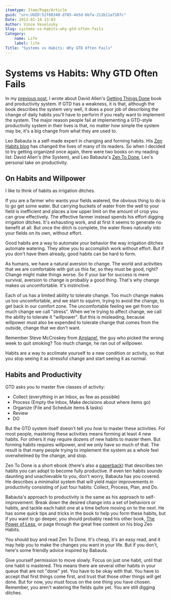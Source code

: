 ```yaml
---
itemtype: Item/Page/Article
guid: "urn:UUID:52f08340-d785-4e5d-bbfa-211b11a7107c"
Date: 2013-01-18 13:03
Author: Vince Veselosky
Slug: systems-vs-habits-why-gtd-often-fails
Category:
    name: Life
    label: life
Title: "Systems vs Habits: Why GTD Often Fails"
---
```


# Systems vs Habits: Why GTD Often Fails

In my [previous post][], I wrote about David Allen's [Getting Things
Done][] book and productivity system. If GTD has a weakness, it is that,
although the book describes the system very well, it does a poor job of
describing the change of daily habits you'll have to perform if
you really want to implement the system. The major reason people fail at
implementing a GTD-style productivity system in their lives is that, no
matter how simple the system may be, it's a big change from what they
are used to.

Leo Babauta is a self-made expert in changing and forming habits. His
[Zen Habits blog][] has changed the lives of many of its readers. So
when I decided to try getting organized once again, there were two books
on my reading list: David Allen's (the System), and Leo Babauta's [Zen
To Done][], Leo's personal take on productivity.

## On Habits and Willpower

I like to think of habits as irrigation ditches. 

If you are a farmer who wants your fields watered, the obvious thing to
do is to go get some water. But carrying buckets of water from the well
to your field is inefficient and places a low upper limit on the amount
of crop you can grow effectively. The effective farmer instead spends
his effort digging irrigation ditches. It's exhausting work, and at
first it seems to generate no benefit at all. But once the ditch is
complete, the water flows naturally into your fields on its own, without
effort.

Good habits are a way to automate your behavior the way irrigation
ditches automate watering. They allow you to accomplish work without
effort. But if you don't have them already, good habits can be hard to
form.

As humans, we have a natural aversion to change. The world and
activities that we are comfortable with got us this far, so they must be
good, right? Change might make things worse. So if your bar for success
is mere survival, aversion to change is probably a good thing. That's
why change makes us uncomfortable. It's instinctive.

Each of us has a limited ability to tolerate change. Too much change
makes us too uncomfortable, and we start to squirm, trying to avoid the
change, to get back in our comfort zone. The uncomfortable feeling we
get from too much change we call "stress". When we're trying to affect
change, we call the ability to tolerate it "willpower". But this is
misleading, because willpower must also be expended to tolerate change
that comes from the outside, change that we don't want.

Remember Steve McCroskey from [Airplane!][], the guy who picked the
wrong week to quit smoking? Too much change, he ran out of willpower.

Habits are a way to acclimate yourself to a new condition or activity,
so that you stop seeing it as stressful change and start seeing it as
normal.

## Habits and Productivity

GTD asks you to master five classes of activity:

-   Collect (everything in an Inbox, as few as possible)
-   Process (Empty the Inbox, Make decisions about where items go)
-   Organize (File and Schedule items & tasks)
-   Review
-   DO

But the GTD system itself doesn't tell you *how* to master these
activities. For most people, mastering these activities means forming at
least 4 new habits. For others it may require dozens of new habits to
master them. But forming habits requires willpower, and we only have so
much of that. The result is that many people trying to implement the
system as a whole feel overwhelmed by the change, and stop.

Zen To Done is a short ebook (there's also a [paperback][]) that
describes ten habits you can adopt to become fully productive. If even
ten habits sounds daunting and unachievable to you, don't worry, Babauta
has you covered. He describes a minimalist system that will yield major
improvements in productivity consisting of just four habits: Collect,
Process, Plan, and Do.

Babauta's approach to productivity is the same as his approach to
self-improvement. Break down the desired change into a set of behaviors
or habits, and tackle each habit one at a time before moving on to the
next. He has some quick tips and tricks in the book to help you form
these habits, but if you want to go deeper, you should probably read his
other book, [The Power of Less][], or page through the great free
content on his blog Zen Habits.

You should buy and read Zen To Done. It's cheap, it's an easy read, and
it may help you to make the changes you want in your life. But if you
don't, here's some friendly advice inspired by Babauta.

Give yourself permission to move slowly. Focus on just one habit, until
that one habit is mastered. This means there are several other habits in
your queue that are not "done" yet. You have to be okay with that. You
have to accept that first things come first, and trust that those other
things *will* get done. But for now, you must focus on the one thing you
have chosen. Remember, you aren't watering the fields quite yet. You are
still digging ditches.


  [previous post]: http://vince.veselosky.me/2013/01/getting-things-done-productivity-system.html
  [Getting Things Done]: http://www.amazon.com/gp/product/0142000280/ref=as_li_ss_tl?ie=UTF8&tag=controlescape-20&linkCode=as2&camp=1789&creative=390957&creativeASIN=0142000280
  [Zen Habits blog]: http://zenhabits.net/
  [Zen To Done]: http://www.amazon.com/gp/product/B001970HQU/ref=as_li_ss_tl?ie=UTF8&tag=controlescape-20&linkCode=as2&camp=1789&creative=390957&creativeASIN=B001970HQU
  [Airplane!]: http://www.amazon.com/gp/product/B001K37CT8/ref=as_li_ss_tl?ie=UTF8&tag=controlescape-20&linkCode=as2&camp=1789&creative=390957&creativeASIN=B001K37CT8
  [paperback]: http://www.amazon.com/gp/product/1438258488/ref=as_li_ss_tl?ie=UTF8&tag=controlescape-20&linkCode=as2&camp=1789&creative=390957&creativeASIN=1438258488
  [The Power of Less]: http://www.amazon.com/gp/product/1401309704/ref=as_li_ss_tl?ie=UTF8&tag=controlescape-20&linkCode=as2&camp=1789&creative=390957&creativeASIN=1401309704
